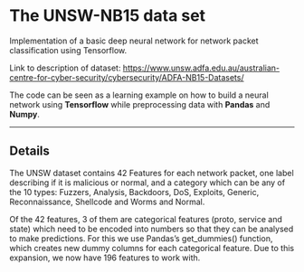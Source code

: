 # The UNSW-NB15 data set

Implementation of a basic deep neural network for network packet classification using Tensorflow.

Link to description of dataset: https://www.unsw.adfa.edu.au/australian-centre-for-cyber-security/cybersecurity/ADFA-NB15-Datasets/

The code can be seen as a learning example on how to build a neural network using **Tensorflow** while preprocessing data with **Pandas** and **Numpy**.

---

## Details

The UNSW dataset contains 42 Features for each network packet, one label describing
if it is malicious or normal, and a category which can be any of the 10 types: Fuzzers,
Analysis, Backdoors, DoS, Exploits, Generic, Reconnaissance, Shellcode and Worms
and Normal.

Of the 42 features, 3 of them are categorical features (proto, service and state)
which need to be encoded into numbers so that they can be analysed to make
predictions. For this we use Pandas’s get_dummies() function, which creates new
dummy columns for each categorical feature. Due to this expansion, we now
have 196 features to work with.